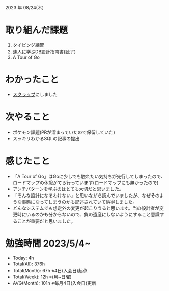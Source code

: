 2023 年 08/24(木)

# 取り組んだ課題

1. タイピング練習
2. 達人に学ぶDB設計指南書(読了)
3. A Tour of Go

# わかったこと

* [スクラップ](https://zenn.dev/nekoninaritai/scraps/12927f4966c241)にしました

# 次やること

* ポケモン課題(PRが溜まっていたので保留していた)
* スッキリわかるSQLの記事の提出

# 感じたこと

* 「A Tour of Go」はGoに少しでも触れたい気持ちが先行してしまったので、ロードマップの休憩がてら行っています(ロードマップにも無かったので)
* アンチパターンを学ぶのはとても大切だと思いました。
* 「そんな設計になるわけない」と思いながら読んでいましたが、なぜそのような事態になってしまうのかも記述されていて納得しました。
* どんなシステムでも想定外の変更が起こりうると思います。当の設計者が変更時にいるのかも分からないので、負の遺産にしないようにすること意識することが重要だと思いました。

# 勉強時間 2023/5/4~

* Today: 4h
* Total(All): 376h　
* Total(Month): 67h ※4日(入会日)起点
* Total(Week): 12h ※(月~日曜)
* AVG(Month): 101h ※毎月4日(入会日)更新
